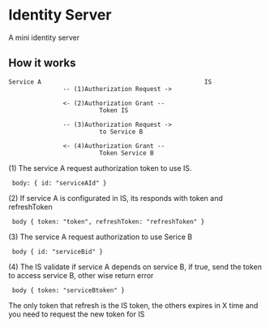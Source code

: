 # Identity Server

A mini identity server

## How it works

```
Service A                                             IS
               -- (1)Authorization Request ->

               <- (2)Authorization Grant --
                         Token IS

               -- (3)Authorization Request ->
                         to Service B

               <- (4)Authorization Grant -- 
                         Token Service B

```

(1)  The service A request authorization token to use IS.

     body: { id: "serviceAId" }

(2)  If service A is configurated in IS, its responds with 
     token and refreshToken

     body { token: "token", refreshToken: "refreshToken" }

(3)  The service A request authorization to use Serice B 

     body { id: "serviceBid" }

(4)  The IS validate if service A depends on service B, if true, send
     the token to access service B, other wise return error 

     body { token: "serviceBtoken" }



The only token that refresh is the IS token, the others expires in X time and
you need to request the new token for IS

